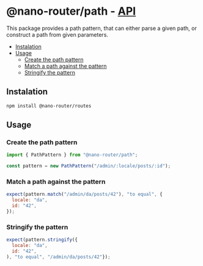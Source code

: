 # @nano-router/path - [API](./API.md)

This package provides a path pattern, that can either parse a given path, or construct a path from given parameters.

<!-- toc -->

- [Instalation](#instalation)
- [Usage](#usage)
  - [Create the path pattern](#create-the-path-pattern)
  - [Match a path against the pattern](#match-a-path-against-the-pattern)
  - [Stringify the pattern](#stringify-the-pattern)

<!-- tocstop -->

## Instalation

```sh
npm install @nano-router/routes
```

## Usage

### Create the path pattern

```js
import { PathPattern } from "@nano-router/path";

const pattern = new PathPattern("/admin/:locale/posts/:id");
```

### Match a path against the pattern

```js
expect(pattern.match("/admin/da/posts/42"), "to equal", {
  locale: "da",
  id: "42",
});
```

### Stringify the pattern

```js
expect(pattern.stringify({
  locale: "da",
  id: "42",
), "to equal", "/admin/da/posts/42"});
```
